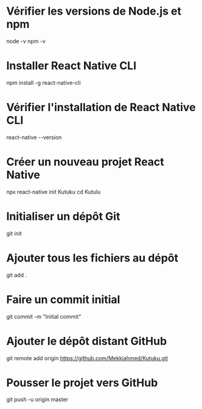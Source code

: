 # Vérifier les versions de Node.js et npm
node -v
npm -v

# Installer React Native CLI
npm install -g react-native-cli

# Vérifier l'installation de React Native CLI
react-native --version

# Créer un nouveau projet React Native
npx react-native init Kutuku
cd Kutulu

# Initialiser un dépôt Git
git init

# Ajouter tous les fichiers au dépôt
git add .

# Faire un commit initial
git commit -m "Initial commit"

# Ajouter le dépôt distant GitHub
git remote add origin https://github.com/Mekkiahmed/Kutuku.git

# Pousser le projet vers GitHub
git push -u origin master
